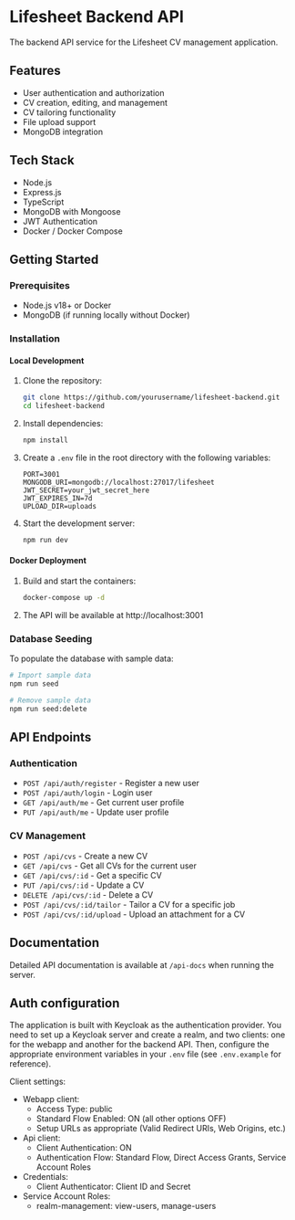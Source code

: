 # Lifesheet Backend API

The backend API service for the Lifesheet CV management application.

## Features

- User authentication and authorization
- CV creation, editing, and management
- CV tailoring functionality
- File upload support
- MongoDB integration

## Tech Stack

- Node.js
- Express.js
- TypeScript
- MongoDB with Mongoose
- JWT Authentication
- Docker / Docker Compose

## Getting Started

### Prerequisites

- Node.js v18+ or Docker
- MongoDB (if running locally without Docker)

### Installation

#### Local Development

1. Clone the repository:

   ```sh
   git clone https://github.com/yourusername/lifesheet-backend.git
   cd lifesheet-backend
   ```

2. Install dependencies:

   ```sh
   npm install
   ```

3. Create a `.env` file in the root directory with the following variables:

   ```
   PORT=3001
   MONGODB_URI=mongodb://localhost:27017/lifesheet
   JWT_SECRET=your_jwt_secret_here
   JWT_EXPIRES_IN=7d
   UPLOAD_DIR=uploads
   ```

4. Start the development server:
   ```sh
   npm run dev
   ```

#### Docker Deployment

1. Build and start the containers:

   ```sh
   docker-compose up -d
   ```

2. The API will be available at http://localhost:3001

### Database Seeding

To populate the database with sample data:

```sh
# Import sample data
npm run seed

# Remove sample data
npm run seed:delete
```

## API Endpoints

### Authentication

- `POST /api/auth/register` - Register a new user
- `POST /api/auth/login` - Login user
- `GET /api/auth/me` - Get current user profile
- `PUT /api/auth/me` - Update user profile

### CV Management

- `POST /api/cvs` - Create a new CV
- `GET /api/cvs` - Get all CVs for the current user
- `GET /api/cvs/:id` - Get a specific CV
- `PUT /api/cvs/:id` - Update a CV
- `DELETE /api/cvs/:id` - Delete a CV
- `POST /api/cvs/:id/tailor` - Tailor a CV for a specific job
- `POST /api/cvs/:id/upload` - Upload an attachment for a CV

## Documentation

Detailed API documentation is available at `/api-docs` when running the server.

## Auth configuration

The application is built with Keycloak as the authentication provider. You need to set up a Keycloak server and create a realm, and two clients: one for the webapp and another for the backend API.
Then, configure the appropriate environment variables in your `.env` file (see `.env.example` for reference).

Client settings:

- Webapp client:
  - Access Type: public
  - Standard Flow Enabled: ON (all other options OFF)
  - Setup URLs as appropriate (Valid Redirect URIs, Web Origins, etc.)
- Api client:
  - Client Authentication: ON
  - Authentication Flow: Standard Flow, Direct Access Grants, Service Account Roles
- Credentials:
  - Client Authenticator: Client ID and Secret
- Service Account Roles:
  - realm-management: view-users, manage-users
